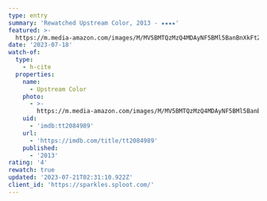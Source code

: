 ```yaml
---
type: entry
summary: 'Rewatched Upstream Color, 2013 - ★★★★'
featured: >-
  https://m.media-amazon.com/images/M/MV5BMTQzMzQ4MDAyNF5BMl5BanBnXkFtZTcwNzE0MDk3OA@@._V1_SX300.jpg
date: '2023-07-18'
watch-of:
  type:
    - h-cite
  properties:
    name:
      - Upstream Color
    photo:
      - >-
        https://m.media-amazon.com/images/M/MV5BMTQzMzQ4MDAyNF5BMl5BanBnXkFtZTcwNzE0MDk3OA@@._V1_SX300.jpg
    uid:
      - 'imdb:tt2084989'
    url:
      - 'https://imdb.com/title/tt2084989'
    published:
      - '2013'
rating: '4'
rewatch: true
updated: '2023-07-21T02:31:10.922Z'
client_id: 'https://sparkles.sploot.com/'
---
```


